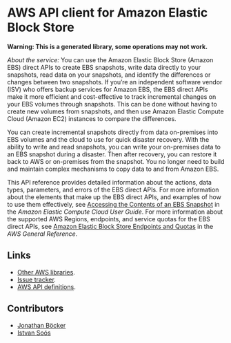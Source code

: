 # AWS API client for Amazon Elastic Block Store

**Warning: This is a generated library, some operations may not work.**

*About the service:*
You can use the Amazon Elastic Block Store (Amazon EBS) direct APIs to
create EBS snapshots, write data directly to your snapshots, read data on
your snapshots, and identify the differences or changes between two
snapshots. If you’re an independent software vendor (ISV) who offers backup
services for Amazon EBS, the EBS direct APIs make it more efficient and
cost-effective to track incremental changes on your EBS volumes through
snapshots. This can be done without having to create new volumes from
snapshots, and then use Amazon Elastic Compute Cloud (Amazon EC2) instances
to compare the differences.

You can create incremental snapshots directly from data on-premises into EBS
volumes and the cloud to use for quick disaster recovery. With the ability
to write and read snapshots, you can write your on-premises data to an EBS
snapshot during a disaster. Then after recovery, you can restore it back to
AWS or on-premises from the snapshot. You no longer need to build and
maintain complex mechanisms to copy data to and from Amazon EBS.

This API reference provides detailed information about the actions, data
types, parameters, and errors of the EBS direct APIs. For more information
about the elements that make up the EBS direct APIs, and examples of how to
use them effectively, see <a
href="https://docs.aws.amazon.com/AWSEC2/latest/UserGuide/ebs-accessing-snapshot.html">Accessing
the Contents of an EBS Snapshot</a> in the <i>Amazon Elastic Compute Cloud
User Guide</i>. For more information about the supported AWS Regions,
endpoints, and service quotas for the EBS direct APIs, see <a
href="https://docs.aws.amazon.com/general/latest/gr/ebs-service.html">Amazon
Elastic Block Store Endpoints and Quotas</a> in the <i>AWS General
Reference</i>.

## Links

- [Other AWS libraries](https://github.com/agilord/aws_client/tree/master/generated).
- [Issue tracker](https://github.com/agilord/aws_client/issues).
- [AWS API definitions](https://github.com/aws/aws-sdk-js/tree/master/apis).

## Contributors

- [Jonathan Böcker](https://github.com/Schwusch)
- [Istvan Soós](https://github.com/isoos)


